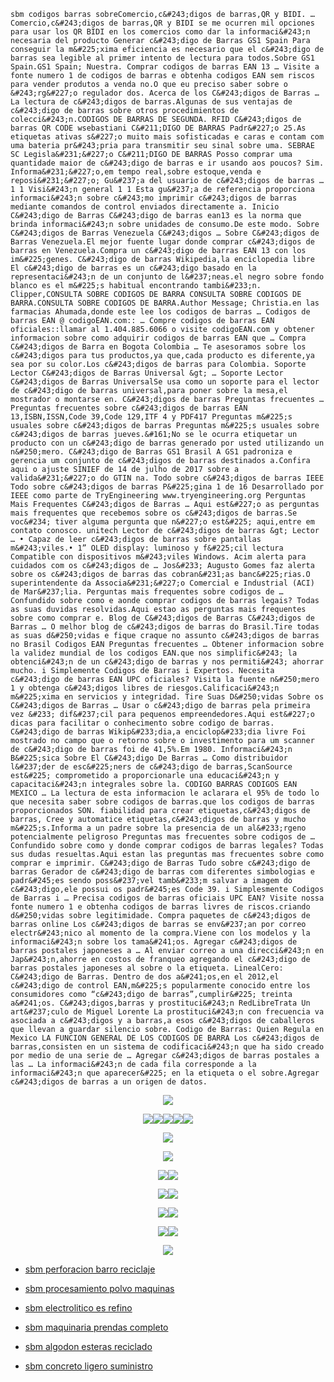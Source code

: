 
```
sbm codigos barras sobreComercio,c&#243;digos de barras,QR y BIDI. … Comercio,c&#243;digos de barras,QR y BIDI se me ocurren mil opciones para usar los QR BIDI en los comercios como dar la informaci&#243;n necesaria del producto Generar c&#243;digo de Barras GS1 Spain Para conseguir la m&#225;xima eficiencia es necesario que el c&#243;digo de barras sea legible al primer intento de lectura para todos.Sobre GS1 Spain.GS1 Spain; Nuestra. Comprar codigos de barras EAN 13 … Visite a fonte numero 1 de codigos de barras e obtenha codigos EAN sem riscos para vender produtos a venda no.O que eu preciso saber sobre o &#243;rg&#227;o regulador dos. Acerca de los C&#243;digos de Barras … La lectura de c&#243;digos de barras.Algunas de sus ventajas de c&#243;digo de barras sobre otros procedimientos de colecci&#243;n.CODIGOS DE BARRAS DE SEGUNDA. RFID C&#243;digos de barras QR CODE wsebastiani C&#211;DIGO DE BARRAS Padr&#227;o 25.As etiquetas ativas s&#227;o muito mais sofisticadas e caras e contam com uma bateria pr&#243;pria para transmitir seu sinal sobre uma. SEBRAE SC Legisla&#231;&#227;o C&#211;DIGO DE BARRAS Posso comprar uma quantidade maior de c&#243;digo de barras e ir usando aos poucos? Sim. Informa&#231;&#227;o,em tempo real,sobre estoque,venda e reposi&#231;&#227;o; Gu&#237;a del usuario de c&#243;digos de barras … 1 1 Visi&#243;n general 1 1 Esta gu&#237;a de referencia proporciona informaci&#243;n sobre c&#243;mo imprimir c&#243;digos de barras mediante comandos de control enviados directamente a. Inicio C&#243;digo de Barras C&#243;digo de barras ean13 es la norma que brinda informaci&#243;n sobre unidades de consumo.De este modo. Sobre C&#243;digos de Barras Venezuela C&#243;digos … Sobre C&#243;digos de Barras Venezuela.El mejor fuente lugar donde comprar c&#243;digos de barras en Venezuela.Compra un c&#243;digo de barras EAN 13 con los im&#225;genes. C&#243;digo de barras Wikipedia,la enciclopedia libre El c&#243;digo de barras es un c&#243;digo basado en la representaci&#243;n de un conjunto de l&#237;neas.el negro sobre fondo blanco es el m&#225;s habitual encontrando tambi&#233;n. Clipper,CONSULTA SOBRE CODIGOS DE BARRA CONSULTA SOBRE CODIGOS DE BARRA.CONSULTA SOBRE CODIGOS DE BARRA.Author Message; Christia.en las farmacias Ahumada,donde este lee los codigos de barras … Codigos de barras EAN @ codigoEAN.com:: … Compre codigos de barras EAN oficiales::llamar al 1.404.885.6066 o visite codigoEAN.com y obtener informacion sobre como adquirir codigos de barras EAN que … Compra C&#243;digos de Barra en Bogota Colombia … Te asesoramos sobre los c&#243;digos para tus productos,ya que,cada producto es diferente,ya sea por su color.Los c&#243;digos de barras para Colombia. Soporte Lector C&#243;digos de Barras Universal &gt; … Soporte Lector C&#243;digos de Barras UniversalSe usa como un soporte para el lector de c&#243;digo de barras universal,para poner sobre la mesa,el mostrador o montarse en. C&#243;digos de barras Preguntas frecuentes … Preguntas frecuentes sobre c&#243;digos de barras EAN 13,ISBN,ISSN,Code 39,Code 129,ITF 4 y PDF417 Preguntas m&#225;s usuales sobre c&#243;digos de barras Preguntas m&#225;s usuales sobre c&#243;digos de barras jueves.&#161;No se le ocurra etiquetar un producto con un c&#243;digo de barras generado por usted utilizando un n&#250;mero. C&#243;digo de Barras GS1 Brasil A GS1 padroniza e gerencia um conjunto de c&#243;digos de barras destinados a.Confira aqui o ajuste SINIEF de 14 de julho de 2017 sobre a valida&#231;&#227;o do GTIN na. Todo sobre c&#243;digos de barras IEEE Todo sobre c&#243;digos de barras P&#225;gina 1 de 16 Desarrollado por IEEE como parte de TryEngineering www.tryengineering.org Perguntas Mais Frequentes C&#243;digos de Barras … Aqui est&#227;o as perguntas mais frequentes que recebemos sobre os c&#243;digos de barras.Se voc&#234; tiver alguma pergunta que n&#227;o est&#225; aqui,entre em contato conosco. unitech Lector de c&#243;digos de barras &gt; Lector … • Capaz de leer c&#243;digos de barras sobre pantallas m&#243;viles.• 1” OLED display: luminoso y f&#225;cil lectura Compatible con dispositivos m&#243;viles Windows. Acim alerta para cuidados com os c&#243;digos de … Jos&#233; Augusto Gomes faz alerta sobre os c&#243;digos de barras das cobran&#231;as banc&#225;rias.O superintendente da Associa&#231;&#227;o Comercial e Industrial (ACI) de Mar&#237;lia. Perguntas mais frequentes sobre codigos de … Confundido sobre como e aonde comprar codigos de barras legais? Todas as suas duvidas resolvidas.Aqui estao as perguntas mais frequentes sobre como comprar e. Blog de C&#243;digos de Barras C&#243;digos de Barras … O melhor blog de c&#243;digos de barras do Brasil.Tire todas as suas d&#250;vidas e fique craque no assunto c&#243;digos de barras no Brasil Codigos EAN Preguntas frecuentes … Obtener informacion sobre la validez mundial de los codigos EAN.que nos simplific&#243; la obtenci&#243;n de un c&#243;digo de barras y nos permiti&#243; ahorrar mucho. i Simplemente Codigos de Barras i Expertos. Necesita c&#243;digo de barras EAN UPC oficiales? Visita la fuente n&#250;mero 1 y obtenga c&#243;digos libres de riesgos.Calificaci&#243;n m&#225;xima en servicios y integridad. Tire Suas D&#250;vidas Sobre os C&#243;digos de Barras … Usar o c&#243;digo de barras pela primeira vez &#233; dif&#237;cil para pequenos empreendedores.Aqui est&#227;o dicas para facilitar o conhecimento sobre codigo de barras. C&#243;digo de barras Wikip&#233;dia,a enciclop&#233;dia livre Foi mostrado no campo que o retorno sobre o investimento para um scanner de c&#243;digo de barras foi de 41,5%.Em 1980. Informaci&#243;n B&#225;sica Sobre El C&#243;digo De Barras … Como distribuidor l&#237;der de esc&#225;ners de c&#243;digo de barras,ScanSource est&#225; comprometido a proporcionarle una educaci&#243;n y capacitaci&#243;n integrales sobre la. CODIGO BARRAS CODIGOS EAN MEXICO … La lectura de esta informacion le aclarara el 95% de todo lo que necesita saber sobre codigos de barras.que los codigos de barras proporcionados SON. fiabilidad para crear etiquetas,c&#243;digos de barras, Cree y automatice etiquetas,c&#243;digos de barras y mucho m&#225;s.Informa a un padre sobre la presencia de un al&#233;rgeno potencialmente peligroso Preguntas mas frecuentes sobre codigos de … Confundido sobre como y donde comprar codigos de barras legales? Todas sus dudas resueltas.Aqui estan las preguntas mas frecuentes sobre como comprar e imprimir. C&#243;digo de Barras Tudo sobre c&#243;digo de barras Gerador de c&#243;digo de barras com diferentes simbologias e padr&#245;es sendo poss&#237;vel tamb&#233;m salvar a imagem do c&#243;digo,ele possui os padr&#245;es Code 39. i Simplesmente Codigos de Barras i … Precisa codigos de barras oficiais UPC EAN? Visite nossa fonte numero 1 e obtenha codigos de barras livres de riscos.criando d&#250;vidas sobre legitimidade. Compra paquetes de c&#243;digos de barras online Los c&#243;digos de barras se env&#237;an por correo electr&#243;nico al momento de la compra.Viene con los modelos y la informaci&#243;n sobre los tama&#241;os. Agregar c&#243;digos de barras postales japoneses a … Al enviar correo a una direcci&#243;n en Jap&#243;n,ahorre en costos de franqueo agregando el c&#243;digo de barras postales japoneses al sobre o la etiqueta. LinealCero: C&#243;digo de Barras. Dentro de dos a&#241;os,en el 2012,el c&#243;digo de control EAN,m&#225;s popularmente conocido entre los consumidores como “c&#243;digo de barras”,cumplir&#225; treinta a&#241;os. C&#243;digos,barras y prostituci&#243;n RedLibreTrata Un art&#237;culo de Miguel Lorente La prostituci&#243;n con frecuencia va asociada a c&#243;digos y a barras,a esos c&#243;digos de caballeros que llevan a guardar silencio sobre. Codigo de Barras: Quien Regula en Mexico LA FUNCION GENERAL DE LOS CODIGOS DE BARRA Los c&#243;digos de barras,consisten en un sistema de codificaci&#243;n que ha sido creado por medio de una serie de … Agregar c&#243;digos de barras postales a las … La informaci&#243;n de cada fila corresponde a la informaci&#243;n que aparecer&#225; en la etiqueta o el sobre.Agregar c&#243;digos de barras a un origen de datos. 
```

<div align="center">

<a href="https://es-crusher.shibang-china.com/github&k=sbm+codigos+barras+sobre"><img src="https://static.shibang-china.com/es/crusher/logo.jpg"></a>

<a href="https://es-crusher.shibang-china.com/github&k=sbm+codigos+barras+sobre"><img src="https://static.shibang-china.com/es/crusher/index.jpg"></a><a href="https://es-crusher.shibang-china.com/material.htmlgithub&k=sbm+codigos+barras+sobre"><img src="https://static.shibang-china.com/es/crusher/material.jpg"></a><a href="https://es-crusher.shibang-china.com/application.htmlgithub&k=sbm+codigos+barras+sobre"><img src="https://static.shibang-china.com/es/crusher/application.jpg"></a><a href="https://es-crusher.shibang-china.com/aboutus.htmlgithub&k=sbm+codigos+barras+sobre"><img src="https://static.shibang-china.com/es/crusher/aboutus.jpg"></a><a href="https://es-crusher.shibang-china.com/contact.htmlgithub&k=sbm+codigos+barras+sobre"><img src="https://static.shibang-china.com/es/crusher/contact.jpg"></a>

<a href="https://es-crusher.shibang-china.com/github&k=sbm+codigos+barras+sobre"><img src="https://static.shibang-china.com/es/crusher/banner.jpg"></a>

<a href="https://swt.shibang-china.com/github&k=sbm+codigos+barras+sobre"><img src="https://static.shibang-china.com/es/crusher/text.jpg"></a>

<a href="https://swt.shibang-china.com/github&k=sbm+codigos+barras+sobre"><img src="https://static.shibang-china.com/es/crusher/chat.jpg"></a><a href="https://es-crusher.shibang-china.com/contact.htmlgithub&k=sbm+codigos+barras+sobre"><img src="https://static.shibang-china.com/es/crusher/message.jpg"></a>

<a href="https://es-crusher.shibang-china.com/products/pe.htmlgithub&k=sbm+codigos+barras+sobre"><img src="https://static.shibang-china.com/es/crusher/pe.jpg"></a><a href="https://es-crusher.shibang-china.com/products/pf.htmlgithub&k=sbm+codigos+barras+sobre"><img src="https://static.shibang-china.com/es/crusher/pf.jpg"></a>

<a href="https://es-crusher.shibang-china.com/products/hpt.htmlgithub&k=sbm+codigos+barras+sobre"><img src="https://static.shibang-china.com/es/crusher/hpt.jpg"></a><a href="https://es-crusher.shibang-china.com/products/vsi.htmlgithub&k=sbm+codigos+barras+sobre"><img src="https://static.shibang-china.com/es/crusher/vsi.jpg"></a>

<a href="https://es-crusher.shibang-china.com/products/klv.htmlgithub&k=sbm+codigos+barras+sobre"><img src="https://static.shibang-china.com/es/crusher/klv.jpg"></a><a href="https://es-crusher.shibang-china.com/products/portable.htmlgithub&k=sbm+codigos+barras+sobre"><img src="https://static.shibang-china.com/es/crusher/portable.jpg"></a>

<a href="https://swt.shibang-china.com/github&k=sbm+codigos+barras+sobre"><img src="https://static.shibang-china.com/es/crusher/case.jpg"></a>

</div>


* [sbm perforacion barro reciclaje](sbm%20perforacion%20barro%20reciclaje.md)

* [sbm procesamiento polvo maquinas](sbm%20procesamiento%20polvo%20maquinas.md)

* [sbm electrolitico es refino](sbm%20electrolitico%20es%20refino.md)

* [sbm maquinaria prendas completo](sbm%20maquinaria%20prendas%20completo.md)

* [sbm algodon esteras reciclado](sbm%20algodon%20esteras%20reciclado.md)

* [sbm concreto ligero suministro](sbm%20concreto%20ligero%20suministro.md)